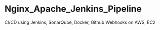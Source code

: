# Nginx_Apache_Jenkins_Pipeline
CI/CD using Jenkins, SonarQube, Docker, Github Webhooks on AWS, EC2
